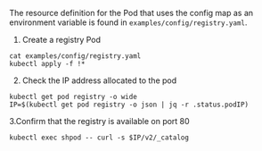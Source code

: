 The resource definition for the Pod that uses the config map as an environment variable is found in `examples/config/registry.yaml`.

1. Create a registry Pod

```execute
cat examples/config/registry.yaml
kubectl apply -f !*
```

2. Check the IP address allocated to the pod

```execute
kubectl get pod registry -o wide
IP=$(kubectl get pod registry -o json | jq -r .status.podIP)
```

3.Confirm that the registry is available on port 80

```execute
kubectl exec shpod -- curl -s $IP/v2/_catalog
```
